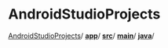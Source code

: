 # AndroidStudioProjects

 

[AndroidStudioProjects](https://gitee.com/qwert19981228/AndroidStudioProjects/tree/master)/ **[app](https://gitee.com/qwert19981228/AndroidStudioProjects/tree/master/app)**/ **[src](https://gitee.com/qwert19981228/AndroidStudioProjects/tree/master/app/src)**/ **[main](https://gitee.com/qwert19981228/AndroidStudioProjects/tree/master/app/src/main)**/ **[java](https://gitee.com/qwert19981228/AndroidStudioProjects/tree/master/app/src/main/java)**/

